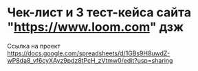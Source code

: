 # Чек-лист и 3 тест-кейса сайта "https://www.loom.com" дзж
Ссылка на проект https://docs.google.com/spreadsheets/d/1GBs9H8uwdZ-wP8da8_vf6cyXAyz9pdz8tPcH_zVtmw0/edit?usp=sharing
